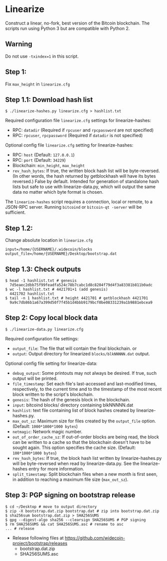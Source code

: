 # Linearize
Construct a linear, no-fork, best version of the Bitcoin blockchain. The scripts
run using Python 3 but are compatible with Python 2.

## Warning
Do not use `-txindex=1` in this script.

## Step 1:
Fix `max_height` in `linearize.cfg`

## Step 1.1: Download hash list

    $ ./linearize-hashes.py linearize.cfg > hashlist.txt

Required configuration file `linearize.cfg` settings for linearize-hashes:
* RPC: `datadir` (Required if `rpcuser` and `rpcpassword` are not specified)
* RPC: `rpcuser`, `rpcpassword` (Required if `datadir` is not specified)

Optional config file `linearize.cfg` setting for linearize-hashes:
* RPC: `host`  (Default: `127.0.0.1`)
* RPC: `port`  (Default: `34229`)
* Blockchain: `min_height`, `max_height`
* `rev_hash_bytes`: If true, the written block hash list will be
byte-reversed. (In other words, the hash returned by getblockhash will have its
bytes reversed.) False by default. Intended for generation of
standalone hash lists but safe to use with linearize-data.py, which will output
the same data no matter which byte format is chosen.

The `linearize-hashes` script requires a connection, local or remote, to a
JSON-RPC server. Running `bitcoind` or `bitcoin-qt -server` will be sufficient.

## Step 1.2:
Change absolute location in `linearize.cfg`

    input=/home/{USERNAME}/.widecoin/blocks
    output_file=/home/{USERNAME}/Desktop/bootstrap.dat

## Step 1.3: Check outputs

    $ head -1 hashlist.txt # genesis
      7d5eaec2dbb75f99feadfa524c78b7cabc1d8c8204f79d4f3a83381b811b0adc
    $ wc -l hashlist.txt # 4421701+1 (add genesis)
      4421702 hashlist.txt
    $ tail -n 1 hashlist.txt # height 4421701 # getblockhash 4421701
      9a9c7db86b1a67a399d50f7f45b1d4bbb9179bcf0be08331239a1b9881ebcea9

## Step 2: Copy local block data

    $ ./linearize-data.py linearize.cfg

Required configuration file settings:
* `output_file`: The file that will contain the final blockchain.
      or
* `output`: Output directory for linearized `blocks/blkNNNNN.dat` output.

Optional config file setting for linearize-data:
* `debug_output`: Some printouts may not always be desired. If true, such output
will be printed.
* `file_timestamp`: Set each file's last-accessed and last-modified times,
respectively, to the current time and to the timestamp of the most recent block
written to the script's blockchain.
* `genesis`: The hash of the genesis block in the blockchain.
* `input`: bitcoind blocks/ directory containing blkNNNNN.dat
* `hashlist`: text file containing list of block hashes created by
linearize-hashes.py.
* `max_out_sz`: Maximum size for files created by the `output_file` option.
(Default: `1000*1000*1000 bytes`)
* `netmagic`: Network magic number.
* `out_of_order_cache_sz`: If out-of-order blocks are being read, the block can
be written to a cache so that the blockchain doesn't have to be sought again.
This option specifies the cache size. (Default: `100*1000*1000 bytes`)
* `rev_hash_bytes`: If true, the block hash list written by linearize-hashes.py
will be byte-reversed when read by linearize-data.py. See the linearize-hashes
entry for more information.
* `split_timestamp`: Split blockchain files when a new month is first seen, in
addition to reaching a maximum file size (`max_out_sz`).

## Step 3: PGP signing on bootstrap release

    $ cd ~/Desktop # move to output directory
    $ zip -X bootstrap.dat.zip bootstrap.dat # zip into bootstrap.dat.zip
    $ sha256sum bootstrap.dat.zip > SHA256SUMS
    $ gpg --digest-algo sha256 --clearsign SHA256SUMS # PGP signing
    $ rm SHA256SUMS && cat SHA256SUMS.asc # rename to asc
    ... # release

* Release following files at https://github.com/widecoin-project/bootstrap/releases
  - bootstrap.dat.zip
  - SHA256SUMS.asc
